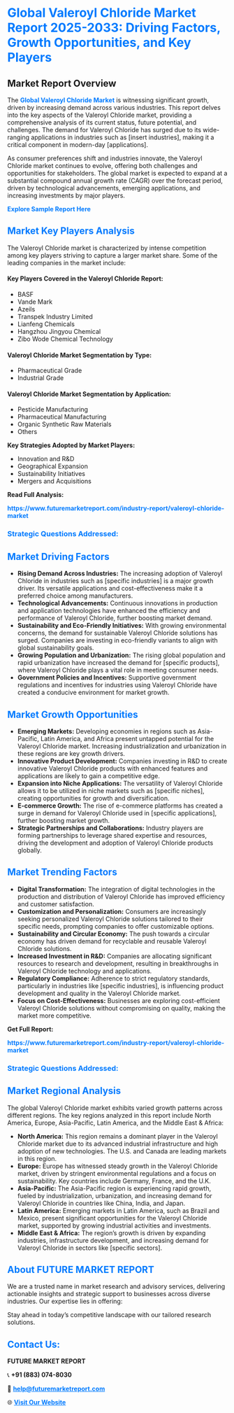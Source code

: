 <h1 style="color: #007BFF;">Global Valeroyl Chloride Market Report 2025-2033: Driving Factors, Growth Opportunities, and Key Players</h1>

<section id="overview">
<h2>Market Report Overview</h2>
<p>The <a href="https://www.futuremarketreport.com/industry-report/valeroyl-chloride-market" style="color: #007BFF; text-decoration: none;"><strong>Global Valeroyl Chloride Market</strong></a> is witnessing significant growth, driven by increasing demand across various industries. This report delves into the key aspects of the Valeroyl Chloride market, providing a comprehensive analysis of its current status, future potential, and challenges. The demand for Valeroyl Chloride has surged due to its wide-ranging applications in industries such as [insert industries], making it a critical component in modern-day [applications].</p>
<p>As consumer preferences shift and industries innovate, the Valeroyl Chloride market continues to evolve, offering both challenges and opportunities for stakeholders. The global market is expected to expand at a substantial compound annual growth rate (CAGR) over the forecast period, driven by technological advancements, emerging applications, and increasing investments by major players.</p>
</section>

<section id="overview">
<p><a href="https://www.futuremarketreport.com/request-sample/reportId=29039" style="color: #007BFF; text-decoration: none;"><strong>Explore Sample Report Here</strong></a></p>
</section>

<section id="key-players">
<h2 style="color: #007BFF;">Market Key Players Analysis</h2>
<p>The Valeroyl Chloride market is characterized by intense competition among key players striving to capture a larger market share. Some of the leading companies in the market include:</p>
<h4>Key Players Covered in the Valeroyl Chloride Report:</h4>
<ul><li>BASF</li><li>Vande Mark</li><li>Azeils</li><li>Transpek Industry Limited</li><li>Lianfeng Chemicals</li><li>Hangzhou Jingyou Chemical</li><li>Zibo Wode Chemical Technology</li></ul>
<h4>Valeroyl Chloride Market Segmentation by Type:</h4>
<ul><li>Pharmaceutical Grade</li><li>Industrial Grade</li></ul>

<h4>Valeroyl Chloride Market Segmentation by Application:</h4>
<ul><li>Pesticide Manufacturing</li><li>Pharmaceutical Manufacturing</li><li>Organic Synthetic Raw Materials</li><li>Others</li></ul>
<p><strong>Key Strategies Adopted by Market Players:</strong></p>
<ul>
<li>Innovation and R&D</li>
<li>Geographical Expansion</li>
<li>Sustainability Initiatives</li>
<li>Mergers and Acquisitions</li>
</ul>
</section>

<section>
<p><strong>Read Full Analysis: </strong></p><a href="https://www.futuremarketreport.com/industry-report/valeroyl-chloride-market" style="color: #007BFF; text-decoration: none;"><strong>https://www.futuremarketreport.com/industry-report/valeroyl-chloride-market</strong></a>
<h3 style="color: #007BFF;">Strategic Questions Addressed:</h3>
</section>

<section id="driving-factors">
<h2 style="color: #007BFF;">Market Driving Factors</h2>
<ul>
<li><strong>Rising Demand Across Industries:</strong> The increasing adoption of Valeroyl Chloride in industries such as [specific industries] is a major growth driver. Its versatile applications and cost-effectiveness make it a preferred choice among manufacturers.</li>
<li><strong>Technological Advancements:</strong> Continuous innovations in production and application technologies have enhanced the efficiency and performance of Valeroyl Chloride, further boosting market demand.</li>
<li><strong>Sustainability and Eco-Friendly Initiatives:</strong> With growing environmental concerns, the demand for sustainable Valeroyl Chloride solutions has surged. Companies are investing in eco-friendly variants to align with global sustainability goals.</li>
<li><strong>Growing Population and Urbanization:</strong> The rising global population and rapid urbanization have increased the demand for [specific products], where Valeroyl Chloride plays a vital role in meeting consumer needs.</li>
<li><strong>Government Policies and Incentives:</strong> Supportive government regulations and incentives for industries using Valeroyl Chloride have created a conducive environment for market growth.</li>
</ul>
</section>

<section id="growth-opportunities">
<h2 style="color: #007BFF;">Market Growth Opportunities</h2>
<ul>
<li><strong>Emerging Markets:</strong> Developing economies in regions such as Asia-Pacific, Latin America, and Africa present untapped potential for the Valeroyl Chloride market. Increasing industrialization and urbanization in these regions are key growth drivers.</li>
<li><strong>Innovative Product Development:</strong> Companies investing in R&D to create innovative Valeroyl Chloride products with enhanced features and applications are likely to gain a competitive edge.</li>
<li><strong>Expansion into Niche Applications:</strong> The versatility of Valeroyl Chloride allows it to be utilized in niche markets such as [specific niches], creating opportunities for growth and diversification.</li>
<li><strong>E-commerce Growth:</strong> The rise of e-commerce platforms has created a surge in demand for Valeroyl Chloride used in [specific applications], further boosting market growth.</li>
<li><strong>Strategic Partnerships and Collaborations:</strong> Industry players are forming partnerships to leverage shared expertise and resources, driving the development and adoption of Valeroyl Chloride products globally.</li>
</ul>
</section>

<section id="trending-factors">
<h2 style="color: #007BFF;">Market Trending Factors</h2>
<ul>
<li><strong>Digital Transformation:</strong> The integration of digital technologies in the production and distribution of Valeroyl Chloride has improved efficiency and customer satisfaction.</li>
<li><strong>Customization and Personalization:</strong> Consumers are increasingly seeking personalized Valeroyl Chloride solutions tailored to their specific needs, prompting companies to offer customizable options.</li>
<li><strong>Sustainability and Circular Economy:</strong> The push towards a circular economy has driven demand for recyclable and reusable Valeroyl Chloride solutions.</li>
<li><strong>Increased Investment in R&D:</strong> Companies are allocating significant resources to research and development, resulting in breakthroughs in Valeroyl Chloride technology and applications.</li>
<li><strong>Regulatory Compliance:</strong> Adherence to strict regulatory standards, particularly in industries like [specific industries], is influencing product development and quality in the Valeroyl Chloride market.</li>
<li><strong>Focus on Cost-Effectiveness:</strong> Businesses are exploring cost-efficient Valeroyl Chloride solutions without compromising on quality, making the market more competitive.</li>
</ul>
</section>

<section>
<p><strong>Get Full Report: </strong></p><a href="https://www.futuremarketreport.com/industry-report/valeroyl-chloride-market" style="color: #007BFF; text-decoration: none;"><strong>https://www.futuremarketreport.com/industry-report/valeroyl-chloride-market</strong></a>
<h3 style="color: #007BFF;">Strategic Questions Addressed:</h3>
</section>


<section id="regional-analysis">
<h2 style="color: #007BFF;">Market Regional Analysis</h2>
<p>The global Valeroyl Chloride market exhibits varied growth patterns across different regions. The key regions analyzed in this report include North America, Europe, Asia-Pacific, Latin America, and the Middle East & Africa:</p>
<ul>
<li><strong>North America:</strong> This region remains a dominant player in the Valeroyl Chloride market due to its advanced industrial infrastructure and high adoption of new technologies. The U.S. and Canada are leading markets in this region.</li>
<li><strong>Europe:</strong> Europe has witnessed steady growth in the Valeroyl Chloride market, driven by stringent environmental regulations and a focus on sustainability. Key countries include Germany, France, and the U.K.</li>
<li><strong>Asia-Pacific:</strong> The Asia-Pacific region is experiencing rapid growth, fueled by industrialization, urbanization, and increasing demand for Valeroyl Chloride in countries like China, India, and Japan.</li>
<li><strong>Latin America:</strong> Emerging markets in Latin America, such as Brazil and Mexico, present significant opportunities for the Valeroyl Chloride market, supported by growing industrial activities and investments.</li>
<li><strong>Middle East & Africa:</strong> The region’s growth is driven by expanding industries, infrastructure development, and increasing demand for Valeroyl Chloride in sectors like [specific sectors].</li>
</ul>
</section>

<footer>
<h2 style="color: #007BFF;">About FUTURE MARKET REPORT</h2>
<p>We are a trusted name in market research and advisory services, delivering actionable insights and strategic support to businesses across diverse industries. Our expertise lies in offering:</p>

<p>Stay ahead in today’s competitive landscape with our tailored research solutions.</p>

<h2 style="color: #007BFF;">Contact Us:</h2>
<p><strong>FUTURE MARKET REPORT</strong></p>
<p>📞 <strong>+91 (883) 074-8030</strong></p>
<p>📧 <strong><a href="mailto:help@futuremarketreport.com" style="color: #007BFF;">help@futuremarketreport.com</a></strong></p>
<p>🌐 <strong><a href="https://www.futuremarketreport.com/" style="color: #007BFF;">Visit Our Website</a></strong></p>
</footer>
